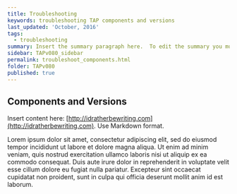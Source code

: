 ```yaml
---
title: Troubleshooting
keywords: troubleshooting TAP components and versions
last_updated: 'October, 2016'
tags:
  - troubleshooting
summary: Insert the summary paragraph here.  To edit the summary you must edit the meta data for this post. 
sidebar: TAPv080_sidebar
permalink: troubleshoot_components.html
folder: TAPv080
published: true
---
```


## Components and Versions

Insert content here: [http://idratherbewriting.com](http://idratherbewriting.com). Use Markdown format.

Lorem ipsum dolor sit amet, consectetur adipiscing elit, sed do eiusmod tempor incididunt ut labore et dolore magna aliqua. Ut enim ad minim veniam, quis nostrud exercitation ullamco laboris nisi ut aliquip ex ea commodo consequat. Duis aute irure dolor in reprehenderit in voluptate velit esse cillum dolore eu fugiat nulla pariatur. Excepteur sint occaecat cupidatat non proident, sunt in culpa qui officia deserunt mollit anim id est laborum.


